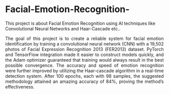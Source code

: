 # Facial-Emotion-Recognition-
This project is about Facial Emotion Recognition using AI techniques like Convolutional Neural Networks and Haar-Cascade etc..

<p align="justify"> The goal of this project is to create a reliable system for facial emotion identification by training a convolutional neural network (CNN) with a 19,502 photos of Facial Expression Recognition 2013 (FER2013) dataset. PyTorch and TensorFlow integration made it easier to construct models quickly, and the Adam optimizer guaranteed that training would always result in the best possible convergence. The accuracy and speed of emotion recognition were further improved by utilizing the Haar-cascade algorithm in a real-time detection system. After 100 epochs, each with 98 samples, the suggested methodology attained an amazing accuracy of 84%, proving the method’s effectiveness.</p>
